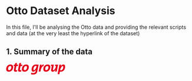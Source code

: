 # Otto Dataset Analysis
In this file, I'll be analysing the Otto data and providing the relevant scripts and data (at the very least the hyperlink of the dataset)

## 1. Summary of the data

![](images/logo.png)
